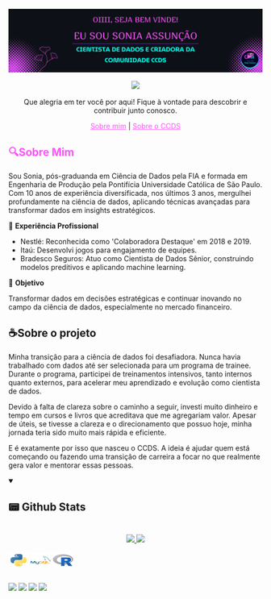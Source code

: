 <!-- Header feito no canva -->
![Header Git HUB](https://github.com/soniaassuncao/soniaassuncao/blob/42be18259efddc9130b45f2226985a1f9a5beb53/Header%20Git%20HUB.png)

<!-- Typing SVG by DenverCoder1 - https://github.com/DenverCoder1/readme-typing-svg -->
<p align="center">
  <a href="https://github.com/DenverCoder1/readme-typing-svg">
    <img src="https://readme-typing-svg.demolab.com/?lines=Compartilho+projetos+sobre;Estatística;Modelos+preditivos;Inteligência+Artificial;&font=Marmelad&center=true&width=440&height=45&color=ff53fd&vCenter=true&pause=100&size=25" />
  </a>
</p>

<p align="center">
  Que alegria em ter você por aqui! Fique à vontade para descobrir e contribuir junto conosco.<br>
</p>

<p align="center">
  <a href="#sobre-mim" style="color:#ff53fd;">Sobre mim</a> | 
  <a href="#sobre-o-projeto" style="color:#ff53fd;">Sobre o CCDS</a>
</p>

## <span style="color:#ff53fd">🔍Sobre Mim</span>

Sou Sonia, pós-graduanda em Ciência de Dados pela FIA e formada em Engenharia de Produção pela Pontifícia Universidade Católica de São Paulo.
Com 10 anos de experiência diversificada, nos últimos 3 anos, mergulhei profundamente na ciência de dados, aplicando técnicas avançadas para transformar dados em insights estratégicos.

💼 <b>Experiência Profissional</b><p>

* Nestlé: Reconhecida como 'Colaboradora Destaque' em 2018 e 2019.<br>
* Itaú: Desenvolvi jogos para engajamento de equipes.<br>
* Bradesco Seguros: Atuo como Cientista de Dados Sênior, construindo modelos preditivos e aplicando machine learning.<br>

🎯 <b> Objetivo </b><p>
Transformar dados em decisões estratégicas e continuar inovando no campo da ciência de dados, especialmente no mercado financeiro.



## ☕Sobre o projeto
Minha transição para a ciência de dados foi desafiadora. Nunca havia trabalhado com dados até ser selecionada para um programa de trainee. Durante o programa, participei de treinamentos intensivos, tanto internos quanto externos, para acelerar meu aprendizado e evolução como cientista de dados.

Devido à falta de clareza sobre o caminho a seguir, investi muito dinheiro e tempo em cursos e livros que acreditava que me agregariam valor. Apesar de úteis, se tivesse a clareza e o direcionamento que possuo hoje, minha jornada teria sido muito mais rápida e eficiente.

E é exatamente por isso que nasceu o CCDS. A ideia é ajudar quem está começando ou fazendo uma transição de carreira a focar no que realmente gera valor e mentorar essas pessoas.

<details open> 
  <!-- Emojis podem ser copiados e colados diretamente desse link:https://emojipedia.org/search/?q=Star -->
  <summary><h2>📟 Github Stats</h2></summary>
  <br>
  <div align="center">
    <a href="https://github.com/soniaassuncao">
      <img width="48%" src="https://github-readme-stats.vercel.app/api?username=soniaassuncao&show_icons=true&bg_color=0d1117&title_color=ff53fd&text_color=c9d1d9&icon_color=ff53fd&include_all_commits=true&count_private=true"/>
      <img width="48%" src="https://github-readme-stats.vercel.app/api/top-langs/?username=soniaassuncao&layout=compact&langs_count=7&bg_color=0d1117&title_color=ff53fd&text_color=c9d1d9&icon_color=ff53fd"/>
    </a>
  </div>
  <!-- Icones podem ser encontrados aqui: https://devicon.dev/ -->
  <div style="display: inline_block"><br>
    <img align="center" alt="Sonia-Python" height="30" width="40" src="https://raw.githubusercontent.com/devicons/devicon/master/icons/python/python-original.svg">
    <img align="center" alt="Sonia-SQL" height="30" width="40" src="https://raw.githubusercontent.com/devicons/devicon/master/icons/mysql/mysql-original-wordmark.svg">
    <img align="center" alt="Sonia-R" height="30" width="40" src="https://raw.githubusercontent.com/devicons/devicon/master/icons/r/r-original.svg">
  </div>
</details>

##

<div> 
  <a href="www.youtube.com/@CCDS-CafécomDataScience" target="_blank"><img src="https://img.shields.io/badge/YouTube-FF0000?style=for-the-badge&logo=youtube&logoColor=white" target="_blank"></a>
  <a href="https://www.instagram.com/cafecomdatascience/" target="_blank"><img src="https://img.shields.io/badge/-Instagram-%23E4405F?style=for-the-badge&logo=instagram&logoColor=white" target="_blank"></a>
  <a href = "mailto:ccds.cafecomdatascience@gmail.com"><img src="https://img.shields.io/badge/-Gmail-%23333?style=for-the-badge&logo=gmail&logoColor=white" target="_blank"></a>
  <a href="https://www.linkedin.com/in/sonia-assuncao/" target="_blank"><img src="https://img.shields.io/badge/-LinkedIn-%230077B5?style=for-the-badge&logo=linkedin&logoColor=white" target="_blank"></a> 
  
</div>
